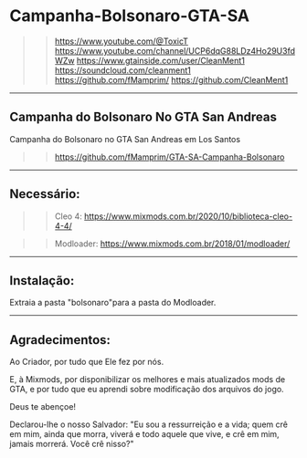 # Campanha-Bolsonaro-GTA-SA
                  
>> https://www.youtube.com/@ToxicT
>> https://www.youtube.com/channel/UCP6dqG88LDz4Ho29U3fdWZw
>> https://www.gtainside.com/user/CleanMent1
>> https://soundcloud.com/cleanment1
>> https://github.com/fMamprim/
>> https://github.com/CleanMent1
---

## Campanha do Bolsonaro No GTA San Andreas

Campanha do Bolsonaro no GTA San Andreas em Los Santos

>> https://github.com/fMamprim/GTA-SA-Campanha-Bolsonaro

---

## Necessário:

>> Cleo 4: https://www.mixmods.com.br/2020/10/biblioteca-cleo-4-4/


>> Modloader: https://www.mixmods.com.br/2018/01/modloader/

---

## Instalação:

Extraia a pasta "bolsonaro"para a pasta do Modloader.

---

## Agradecimentos:

Ao Criador, por tudo que Ele fez por nós.	

E, à Mixmods, por disponibilizar os melhores e mais atualizados mods de GTA, e por tudo que eu aprendi sobre modificação dos arquivos do jogo.
	
Deus te abençoe!
	
Declarou-lhe o nosso Salvador: "Eu sou a ressurreição e a vida; quem crê em mim, ainda que morra, viverá e todo aquele que vive, e crê em mim, jamais morrerá. Você crê nisso?"

